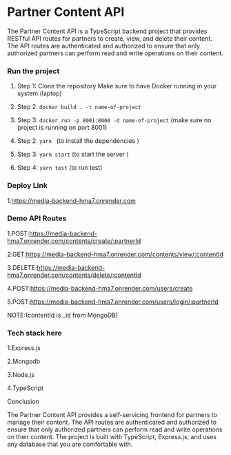 # Partner Content API

The Partner Content API is a TypeScript backend project that provides RESTful API routes for partners to create, view, and delete their content. The API routes are authenticated and authorized to ensure that only authorized partners can perform read and write operations on their content.

### Run the project

1. Step 1: Clone the repository
   Make sure to have Docker running in your system (laptop)
2. Step 2: `docker build . -t name-of-project`
3. Step 3: `docker run -p 8001:8000 -d name-of-project`
   (make sure no project is running on port 8001)

4. Step 2: `yarn ` (to install the dependencies )
5. Step 3: `yarn start` (to start the server )
6. Step 4: `yarn test` (to run test)

### Deploy Link

1.https://media-backend-hma7.onrender.com

### Demo API Routes

1.POST:https://media-backend-hma7.onrender.com/contents/create/:partnerId

2.GET:https://media-backend-hma7.onrender.com/contents/view/:contentId

3.DELETE:https://media-backend-hma7.onrender.com/contents/delete/:contentId

4.POST:https://media-backend-hma7.onrender.com/users/create

5.POST:https://media-backend-hma7.onrender.com/users/login/:partnerId

NOTE:(contentId is _id from MongoDB)

### Tech stack here

1.Express.js

2.Mongodb

3.Node.js

4.TypeScript

Conclusion

The Partner Content API provides a self-servicing frontend for partners to manage their content. The API routes are authenticated and authorized to ensure that only authorized partners can perform read and write operations on their content. The project is built with TypeScript, Express.js, and uses any database that you are comfortable with.
